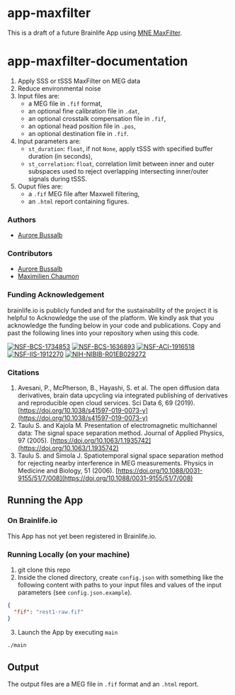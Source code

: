 # app-maxfilter

This is a draft of a future Brainlife App using [MNE MaxFilter](https://mne.tools/dev/generated/mne.preprocessing.maxwell_filter.html).

# app-maxfilter-documentation

1) Apply SSS or tSSS MaxFilter on MEG data 
2) Reduce environmental noise
3) Input files are:
    * a MEG file in `.fif` format,
    * an optional fine calibration file in `.dat`,
    * an optional crosstalk compensation file in `.fif`,
    * an optional head position file in `.pos`,
    * an optional destination file in `.fif`.
4) Input parameters are:
    * `st_duration`: `float`, if not `None`, apply tSSS with specified buffer duration (in seconds),
    * `st_correlation`: `float`, correlation limit between inner and outer subspaces used to reject overlapping intersecting 
      inner/outer signals during tSSS.
5) Ouput files are:
    * a `.fif` MEG file after Maxwell filtering,
    * an `.html` report containing figures.

### Authors
- [Aurore Bussalb](aurore.bussalb@icm-institute.org)

### Contributors
- [Aurore Bussalb](aurore.bussalb@icm-institute.org)
- [Maximilien Chaumon](maximilien.chaumon@icm-institute.org)

### Funding Acknowledgement
brainlife.io is publicly funded and for the sustainability of the project it is helpful to Acknowledge the use of the platform. We kindly ask that you acknowledge the funding below in your code and publications. Copy and past the following lines into your repository when using this code.

[![NSF-BCS-1734853](https://img.shields.io/badge/NSF_BCS-1734853-blue.svg)](https://nsf.gov/awardsearch/showAward?AWD_ID=1734853)
[![NSF-BCS-1636893](https://img.shields.io/badge/NSF_BCS-1636893-blue.svg)](https://nsf.gov/awardsearch/showAward?AWD_ID=1636893)
[![NSF-ACI-1916518](https://img.shields.io/badge/NSF_ACI-1916518-blue.svg)](https://nsf.gov/awardsearch/showAward?AWD_ID=1916518)
[![NSF-IIS-1912270](https://img.shields.io/badge/NSF_IIS-1912270-blue.svg)](https://nsf.gov/awardsearch/showAward?AWD_ID=1912270)
[![NIH-NIBIB-R01EB029272](https://img.shields.io/badge/NIH_NIBIB-R01EB029272-green.svg)](https://grantome.com/grant/NIH/R01-EB029272-01)

### Citations
1. Avesani, P., McPherson, B., Hayashi, S. et al. The open diffusion data derivatives, brain data upcycling via integrated publishing of derivatives and reproducible open cloud services. Sci Data 6, 69 (2019). [https://doi.org/10.1038/s41597-019-0073-y](https://doi.org/10.1038/s41597-019-0073-y)
2. Taulu S. and Kajola M. Presentation of electromagnetic multichannel data: The signal space separation method. Journal of Applied Physics, 97 (2005). [https://doi.org/10.1063/1.1935742](https://doi.org/10.1063/1.1935742)
3. Taulu S. and Simola J. Spatiotemporal signal space separation method for rejecting nearby interference in MEG measurements. Physics in Medicine and Biology, 51 (2006). [https://doi.org/10.1088/0031-9155/51/7/008](https://doi.org/10.1088/0031-9155/51/7/008)


## Running the App 

### On Brainlife.io

This App has not yet been registered in Brainlife.io.

### Running Locally (on your machine)

1. git clone this repo
2. Inside the cloned directory, create `config.json` with something like the following content with paths to your input 
   files and values of the input parameters (see `config.json.example`).

```json
{
  "fif": "rest1-raw.fif"
}
```

3. Launch the App by executing `main`

```bash
./main
```

## Output

The output files are a MEG file in `.fif` format and an `.html` report.
